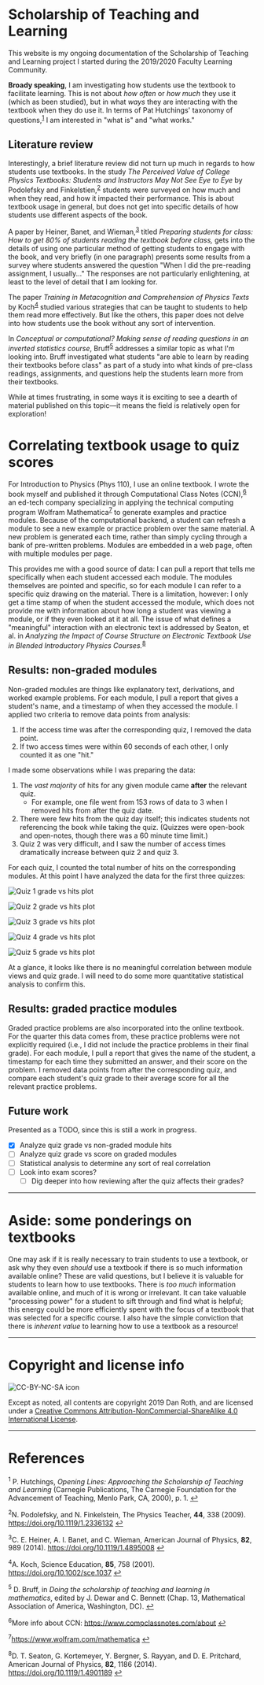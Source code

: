 # Scholarship of Teaching and Learning
This website is my ongoing documentation of the Scholarship of Teaching and Learning project I started during the 2019/2020 Faculty Learning Community.

**Broady speaking**, I am investigating how students use the textbook to facilitate learning. This is not about _how often_ or _how much_ they use it (which as been studied), but in what _ways_ they are interacting with the textbook when they do use it. In terms of Pat Hutchings' taxonomy of questions,<sup id="a1">[1](#f1)</sup> I am interested in "what is" and "what works."

## Literature review
Interestingly, a brief literature review did not turn up much in regards to how students use textbooks. In the study *The Perceived Value of College Physics Textbooks: Students and Instructors May Not See Eye to Eye* by Podolefsky and Finkelstien,<sup id="a2">[2](#f2)</sup> students were surveyed on how much and when they read, and how it impacted their performance. This is about textbook usage in general, but does not get into specific details of how students use different aspects of the book.

A paper by Heiner, Banet, and Wieman,<sup id="a3">[3](#f3)</sup> titled *Preparing students for class: How to get 80% of students reading the textbook before class,* gets into the details of using one particular method of getting students to engage with the book, and very briefly (in one paragraph) presents some results from a survey where students answered the question "When I did the pre-reading assignment, I usually..." The responses are not particularly enlightening, at least to the level of detail that I am looking for.

The paper *Training in Metacognition and Comprehension of Physics Texts* by Koch<sup id="a4">[4](#f4)</sup> studied various strategies that can be taught to students to help them read more effectively. But like the others, this paper does not delve into how students use the book without any sort of intervention.

In *Conceptual or computational? Making sense of reading questions in an inverted statistics course*, Bruff<sup id="a5">[5](#f5)</sup> addresses a similar topic as what I'm looking into. Bruff investigated what students "are able to learn by reading their textbooks before class" as part of a study into what kinds of pre-class readings, assignments, and questions help the students learn more from their textbooks.

While at times frustrating, in some ways it is exciting to see a dearth of material published on this topic&mdash;it means the field is relatively open for exploration!

<!-- # Original line of inquiry: worked examples
I started out the project by designing a study to investigate how students use worked example problems to help them learn. I ran a pilot student where I presented a student with a short handout including information on some new material, a worked example, and a similar problem for the student to solve. I had them do this in the physics lab, and I was not there to answer questions or otherwise make them feel monitored. They did not have access to the internet or other physics textbooks. I collected the notes the student took on the handout as well as their work on the problem.

It looked like the student did effectively use the text and worked example to solve the practice problem: I found that at least one student was able to effectively use printed materials to help solve novel problems. There were a few things that stuck out to me as evidence of the student using the worked example:

1. Using a test case to verify relationships between two specific variables.
	- Test cases are sometimes done in intro physics class, but not emphasized as a problem-solving tool.
	- Using a test case was explicitly and clearly used in the worked example, and it looks like the student was mimicking that.
1. Using a negative potential energy in the analysis.
	- It is extremely uncommon to use negative potential energy at this level of physics.
	- The student's use of the technique here is almost certainly because they saw it in the example.

My original plan was to run this pilot study with three to five students. After seeing this one student's work, I felt it was not ultimately what I wanted to focus on. While it was nice to see that a student was able to use a worked example to facilitate learning, the situation (i.e. very few materials available to reference) was unrealistic.

Instead, I really want to see if we can train students to effectively use the textbook even when they are *not* limited in what resources are available. In other words, can we train them to use the textbook as a staring point?

This pilot study and analysis took place during winter quarter of 2020. -->

<!-- # Shift in direction: Correlating textbook usage to quiz scores -->
# Correlating textbook usage to quiz scores
<!-- After my pilot study, I decided to change tacks for spring 2020. -->

For Introduction to Physics (Phys 110), I use an online textbook. I wrote the book myself and published it through Computational Class Notes (CCN),<sup id="a6">[6](#f6)</sup> an ed-tech company specializing in applying the technical computing program Wolfram Mathematica<sup id="a7">[7](#f7)</sup> to generate examples and practice modules. Because of the computational backend, a student can refresh a module to see a new example or practice problem over the same material. A new problem is generated each time, rather than simply cycling through a bank of pre-written problems. Modules are embedded in a web page, often with multiple modules per page.

This provides me with a good source of data: I can pull a report that tells me specifically when each student accessed each module. The modules themselves are pointed and specific, so for each module I can refer to a specific quiz drawing on the material. There is a limitation, however: I only get a time stamp of when the student accessed the module, which does not provide me with information about how long a student was viewing a module, or if they even looked at it at all. The issue of what defines a "meaningful" interaction with an electronic text is addressed by Seaton, et al. in *Analyzing the Impact of Course Structure on Electronic Textbook Use in Blended Introductory Physics Courses.*<sup id="a8">[8](#f8)</sup>

## Results: non-graded modules
Non-graded modules are things like explanatory text, derivations, and worked example problems. For each module, I pull a report that gives a student's name, and a timestamp of when they accessed the module. I applied two criteria to remove data points from analysis:

1. If the access time was after the corresponding quiz, I removed the data point.
1. If two access times were within 60 seconds of each other, I only counted it as one "hit."

I made some observations while I was preparing the data:
1. The *vast majority* of hits for any given module came **after** the relevant quiz.
	- For example, one file went from 153 rows of data to 3 when I removed hits from after the quiz date.
1. There were few hits from the quiz day itself; this indicates students not referencing the book while taking the quiz. (Quizzes were open-book and open-notes, though there was a 60 minute time limit.) <!-- (Hopefully they were using their notes instead.) -->
1. Quiz 2 was very difficult, and I saw the number of access times dramatically increase between quiz 2 and quiz 3.
<!--- No wonder people did poorly on the quizzes! *What the hell did they expect!?* Also, the energy quiz (from which all the above examples come) had a remarkably low average. I allowed them to do corrections (which I saw no evidence of helping, given their exam grades) to make up for this. I should've told them to just go fuck themselves! Why should I do more work because they can't be assed to *read the fucking book* or *work on any fucking examples!?* --->

For each quiz, I counted the total number of hits on the corresponding modules. At this point I have analyzed the data for the first three quizzes:

![Quiz 1 grade vs hits plot](sp20/q1-plot.png)

![Quiz 2 grade vs hits plot](sp20/q2-plot.png)

![Quiz 3 grade vs hits plot](sp20/q3-plot.png)

![Quiz 4 grade vs hits plot](sp20/q4-plot.png)

![Quiz 5 grade vs hits plot](sp20/q5-plot.png)

At a glance, it looks like there is no meaningful correlation between module views and quiz grade. I will need to do some more quantitative statistical analysis to confirm this. <!-- It is possible that there's a sort of over/under effect: for example, on Quiz 2 it looks as though there *may* be a difference between students who viewed the modules fewer than four times as opposed to more than four times. -->

## Results: graded practice modules
Graded practice problems are also incorporated into the online textbook. For the quarter this data comes from, these practice problems were not explicitly required (i.e., I did not include the practice problems in their final grade). For each module, I pull a report that gives the name of the student, a timestamp for each time they submitted an answer, and their score on the problem. I removed data points from after the corresponding quiz, and compare each student's quiz grade to their average score for all the relevant practice problems.

## Future work
Presented as a TODO, since this is still a work in progress.
- [x] Analyze quiz grade vs non-graded module hits
- [ ] Analyze quiz grade vs score on graded modules
- [ ] Statistical analysis to determine any sort of real correlation
- [ ] Look into exam scores?
	- [ ] Dig deeper into how reviewing after the quiz affects their grades?

---
# Aside: some ponderings on textbooks
One may ask if it is really necessary to train students to use a textbook, or ask why they even *should* use a textbook if there is so much information available online? These are valid questions, but I believe it is valuable for students to learn how to use textbooks. There is *too much* information available online, and much of it is wrong or irrelevant. It can take valuable "processing power" for a student to sift through and find what is helpful; this energy could be more efficiently spent with the focus of a textbook that was selected for a specific course. I also have the simple conviction that there is *inherent value* to learning how to use a textbook as a resource!

<!---Copyright and license--->
---
# Copyright and license info

![CC-BY-NC-SA icon](by-nc-sa_88x31.png)

Except as noted, all contents are copyright 2019 Dan Roth, and are licensed under a [Creative Commons Attribution-NonCommercial-ShareAlike 4.0 International License](http://creativecommons.org/licenses/by-nc-sa/4.0/).

<!--- References & notes --->
---
# References
<sup id="f1">1</sup> P. Hutchings, *Opening Lines: Approaching the Scholarship of Teaching and Learning* (Carnegie Publications, The Carnegie Foundation for the Advancement of Teaching, Menlo Park, CA, 2000), p. 1. [↩](#a1)

<sup id="f2">2</sup>N. Podolefsky, and N. Finkelstein, The Physics Teacher, **44**, 338 (2009). <https://doi.org/10.1119/1.2336132> [↩](#a2)

<sup id="f3">3</sup>C. E. Heiner, A. I. Banet, and C. Wieman, American Journal of Physics, **82**, 989 (2014). <https://doi.org/10.1119/1.4895008> [↩](#a3)

<sup id="f4">4</sup>A. Koch, Science Education, **85**, 758 (2001). <https://doi.org/10.1002/sce.1037> [↩](#a4)

<sup id="f5">5</sup> D. Bruff, in *Doing the scholarship of teaching and learning in mathematics*, edited by J. Dewar and C. Bennett (Chap. 13, Mathematical Association of America, Washington, DC). [↩](#a5)

<sup id="f6">6</sup>More info about CCN: <https://www.compclassnotes.com/about> [↩](#a6)

<sup id="f7">7</sup><https://www.wolfram.com/mathematica> [↩](#a7)

<sup id="f8">8</sup>D. T. Seaton, G. Kortemeyer, Y. Bergner, S. Rayyan, and D. E. Pritchard, American Journal of Physics, **82**, 1186 (2014). <https://doi.org/10.1119/1.4901189> [↩](#a8)
